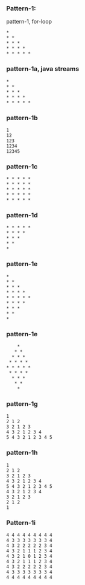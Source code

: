 ### Pattern-1: 
pattern-1, for-loop

```
*
* *
* * * 
* * * * 
* * * * * 
```
### pattern-1a, java streams
```
*
* *
* * * 
* * * * 
* * * * * 
```

### pattern-1b
```
1
12
123
1234
12345
```
### pattern-1c
```
* * * * * 
* * * * * 
* * * * * 
* * * * * 
* * * * *
``` 

### pattern-1d
```
* * * * * 
* * * * 
* * * 
* *
*
```

### pattern-1e
```
*
* *
* * * 
* * * * 
* * * * * 
* * * * 
* * * 
* *
*
```

### pattern-1e

```
    * 
   * *
  * * * 
 * * * * 
* * * * * 
 * * * * 
  * * * 
   * *
    * 
```
### pattern-1g
```
1
2 1 2
3 2 1 2 3
4 3 2 1 2 3 4
5 4 3 2 1 2 3 4 5
```
### pattern-1h
```
1
2 1 2
3 2 1 2 3
4 3 2 1 2 3 4
5 4 3 2 1 2 3 4 5
4 3 2 1 2 3 4
3 2 1 2 3
2 1 2
1
```
### Pattern-1i
```
4 4 4 4 4 4 4 4 4
4 3 3 3 3 3 3 3 4
4 3 2 2 2 2 2 3 4
4 3 2 1 1 1 2 3 4
4 3 2 1 0 1 2 3 4
4 3 2 1 1 1 2 3 4
4 3 2 2 2 2 2 3 4
4 3 3 3 3 3 3 3 4
4 4 4 4 4 4 4 4 4 
```
